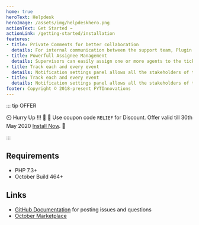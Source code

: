```yaml
---
home: true
heroText: Helpdesk
heroImage: /assets/img/helpdeskhero.png
actionText: Get Started →
actionLink: /getting-started/installation
features:
- title: Private Comments for better collaboration
  details: For internal communication between the support team, Plugin allows you to post a private comment on the ticket.
- title: Powerfull Assignee Management
  details: Supervisors can easily assign one or more agents to the ticket. Agents can easily collaborate and resolve high priority tickets which needs to be addressed immediately.
- title: Track each and every event
  details: Notification settings panel allows all the stakeholders of the ticket to be  notified on various events such as ticket creation, comment on the ticket, private comments, change of status and many more !
- title: Track each and every event
  details: Notification settings panel allows all the stakeholders of the ticket to be  notified on various events such as ticket creation, comment on the ticket, private comments, change of status and many more !
footer: Copyright © 2018-present FYTInnovations
---
```


::: tip OFFER

 :timer_clock: Hurry Up !!! :tada: :confetti_ball: Use coupon code `RELIEF` for  Discount. Offer valid till 30th May 2020 [Install Now](https://octobercms.com/plugin/fytinnovations-helpdesk).  :tada:

:::

## Requirements

- PHP 7.3+
- October Build 464+

## Links

- [GitHub Documentation](https://github.com/fytinnovations/oc-helpdesk) for posting issues and questions
- [October Marketplace](https://octobercms.com/plugin/fytinnovations-helpdesk)
